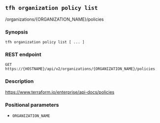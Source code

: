 ## `tfh organization policy list`

/organizations/{ORGANIZATION_NAME}/policies

### Synopsis

    tfh organization policy list [ ... ]

### REST endpoint

    GET https://{HOSTNAME}/api/v2/organizations/{ORGANIZATION_NAME}/policies

### Description

https://www.terraform.io/enterprise/api-docs/policies

### Positional parameters

* `ORGANIZATION_NAME`


